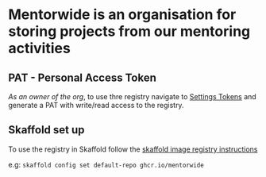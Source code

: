 # Mentorwide is an organisation for storing projects from our mentoring activities

## PAT - Personal Access Token
*As an owner of the org*, to use thre registry navigate to [Settings Tokens](https://github.com/settings/tokens) and generate a PAT with write/read access to the registry.


## Skaffold set up
To use the registry in Skaffold follow the [skaffold image registry instructions](https://skaffold.dev/docs/environment/image-registries/)

e.g: `skaffold config set default-repo ghcr.io/mentorwide`
